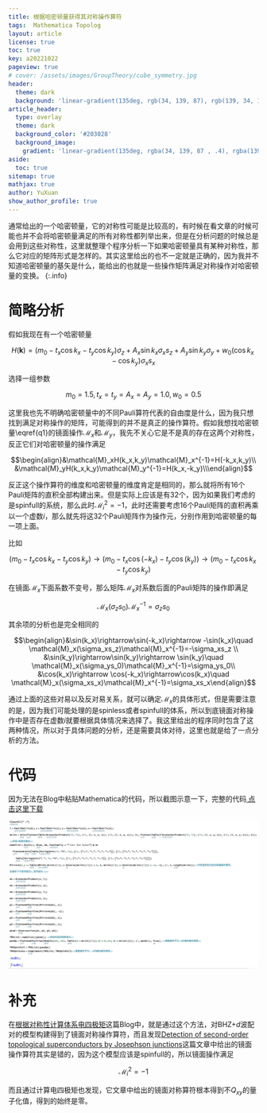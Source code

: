 ```yaml
---
title: 根据哈密顿量获得其对称操作算符
tags:  Mathematica Topolog
layout: article
license: true
toc: true
key: a20221022
pageview: true
# cover: /assets/images/GroupTheory/cube_symmetry.jpg
header:
  theme: dark
  background: 'linear-gradient(135deg, rgb(34, 139, 87), rgb(139, 34, 139))'
article_header:
  type: overlay
  theme: dark
  background_color: '#203028'
  background_image:
    gradient: 'linear-gradient(135deg, rgba(34, 139, 87 , .4), rgba(139, 34, 139, .4))'
aside:
  toc: true
sitemap: true
mathjax: true
author: YuXuan
show_author_profile: true
---
```

通常给出的一个哈密顿量，它的对称性可能是比较高的，有时候在看文章的时候可能也并不会将哈密顿量满足的所有对称性都列举出来，但是在分析问题的时候总是会用到这些对称性，这里就整理个程序分析一下如果哈密顿量具有某种对称性，那么它对应的矩阵形式是怎样的。其实这里给出的也不一定就是正确的，因为我并不知道哈密顿量的基矢是什么，能给出的也就是一些操作矩阵满足对称操作对哈密顿量的变换。
{:.info}
<!--more-->
# 简略分析
假如我现在有一个哈密顿量

$$\begin{equation}H(\mathbf{k})=(m_0-t_x\cos k_x-t_y\cos k_y)\sigma_z+A_x\sin k_x\sigma_xs_z+A_y\sin k_y\sigma_y +w_0(\cos k_x-\cos k_y)\sigma_xs_x\label{q1}\end{equation}$$

选择一组参数

$$m_0=1.5,t_x=t_y=A_x=A_y=1.0, w_0=0.5$$

这里我也先不明确哈密顿量中的不同Pauli算符代表的自由度是什么，因为我只想找到满足对称操作的矩阵，可能得到的并不是真正的操作算符。假如我想找哈密顿量\eqref{q1}的镜面操作$\mathcal{M}_x$和$\mathcal{M}_y$，我先不关心它是不是真的存在这两个对称性，反正它们对哈密顿量的操作满足

$$\begin{align}&\mathcal{M}_xH(k_x,k_y)\mathcal{M}_x^{-1}=H(-k_x,k_y)\\ &\mathcal{M}_yH(k_x,k_y)\mathcal{M}_y^{-1}=H(k_x,-k_y)\\\end{align}$$

反正这个操作算符的维度和哈密顿量的维度肯定是相同的，那么就将所有16个Pauli矩阵的直积全部构建出来。但是实际上应该是有32个，因为如果我们考虑的是spinfull的系统，那么此时$\mathcal{M}_i^2=-1$，此时还需要考虑16个Pauli矩阵的直积再乘以一个虚数$i$，那么就先将这32个Pauli矩阵作为操作元，分别作用到哈密顿量的每一项上面。

比如

$$(m_0-t_x\cos k_x-t_y\cos k_y)\rightarrow (m_0-t_x\cos (-k_x)-t_y\cos(k_y))\rightarrow (m_0-t_x\cos k_x-t_y\cos k_y)$$

在镜面$\mathcal{M}_x$下面系数不变号，那么矩阵$\mathcal{M}_x$对系数后面的Pauli矩阵的操作即满足

$$\mathcal{M}_x(\sigma_zs_0)\mathcal{M}_x^{-1}=\sigma_zs_0$$

其余项的分析也是完全相同的

$$\begin{align}&\sin(k_x)\rightarrow\sin(-k_x)\rightarrow -\sin(k_x)\quad \mathcal{M}_x(\sigma_xs_z)\mathcal{M}_x^{-1}=-\sigma_xs_z \\ &\sin(k_y)\rightarrow\sin(k_y)\rightarrow \sin(k_y)\quad \mathcal{M}_x(\sigma_ys_0)\mathcal{M}_x^{-1}=\sigma_ys_0\\ &\cos(k_x)\rightarrow \cos(-k_x)\rightarrow\cos(k_x)\quad \mathcal{M}_x(\sigma_xs_x)\mathcal{M}_x^{-1}=\sigma_xs_x\end{align}$$

通过上面的这些对易以及反对易关系，就可以确定$\mathcal{M}_x$的具体形式，但是需要注意的是，因为我们可能处理的是spinless或者spinfull的体系，所以到底镜面对称操作中是否存在虚数$i$就要根据具体情况来选择了。我这里给出的程序同时包含了这两种情况，所以对于具体问题的分析，还是需要具体对待，这里也就是给了一点分析的方法。

# 代码
因为无法在Blog中粘贴Mathematica的代码，所以截图示意一下，完整的代码<a class="button button--success button--rounded button--lg" href="/assets/data/symmetry.nb"><i class="fas fa-download"></i> 点击这里下载</a>


![png](/assets/images/Mma/symmetry.png)

# 补充
在[根据对称性计算体系电四极矩](https://yxli8023.github.io/2022/10/21/symmetry-quadrupole.html)这篇Blog中，就是通过这个方法，对BHZ+$d$波配对的模型构建得到了镜面对称操作算符，而且发现[Detection of second-order topological superconductors by Josephson junctions](https://journals.aps.org/prresearch/abstract/10.1103/PhysRevResearch.2.012018)这篇文章中给出的镜面操作算符其实是错的，因为这个模型应该是spinfull的，所以镜面操作满足

$$\mathcal{M}_i^2=-1$$

而且通过计算电四极矩也发现，它文章中给出的镜面对称算符根本得到不$Q_{xy}$的量子化值，得到的始终是零。